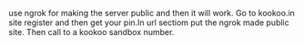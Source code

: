 use ngrok for making the server public and then it will work.
Go to kookoo.in site register and then get your pin.In url sectiom put the ngrok made public site.
Then call to a kookoo sandbox number.
